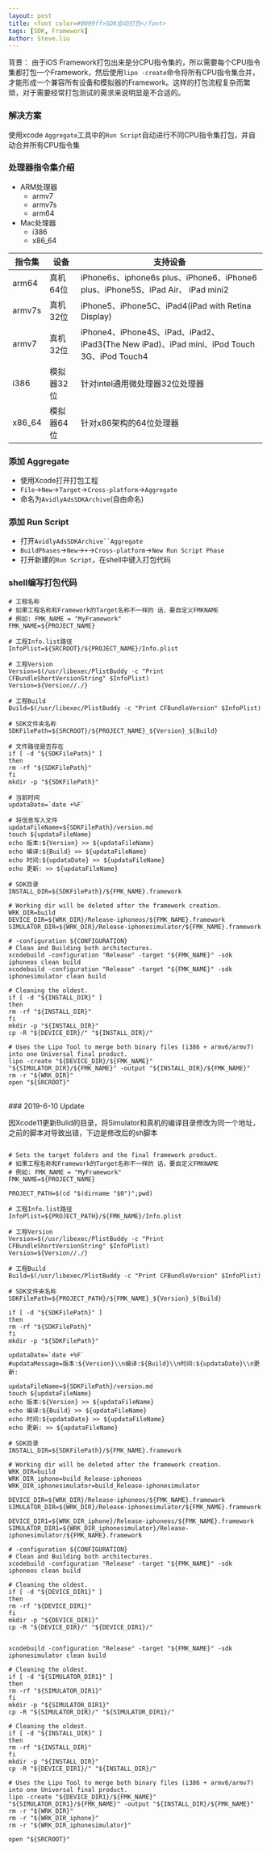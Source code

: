```yaml
---
layout: post
title: <font color=#0099ff>SDK自动打包</font>
tags: [SDK, Framework]
Author: Steve.liu
---
```



背景：
由于iOS Framework打包出来是分CPU指令集的，所以需要每个CPU指令集都打包一个Framework，然后使用`lipo -create`命令将所有CPU指令集合并，才能形成一个兼容所有设备和模拟器的Framework。这样的打包流程复杂而繁琐，对于需要经常打包测试的需求来说明显是不合适的。

### 解决方案
使用xcode `Aggregate`工具中的`Run Script`自动进行不同CPU指令集打包，并自动合并所有CPU指令集

### 处理器指令集介绍

- ARM处理器
  	- armv7
  	- armv7s
 	- arm64 
- Mac处理器
	- i386
	- x86_64

指令集 | 设备|支持设备 
-----| ----| ----
arm64	 | 真机64位|iPhone6s、iphone6s plus、iPhone6、iPhone6 plus、iPhone5S、iPad Air、 iPad mini2
armv7s	 | 真机32位|iPhone5、iPhone5C、iPad4(iPad with Retina Display)
armv7	 | 真机32位|iPhone4、iPhone4S、iPad、iPad2、iPad3(The New iPad)、iPad mini、iPod Touch 3G、iPod Touch4
i386	 | 模拟器32位|针对intel通用微处理器32位处理器
x86_64	 | 模拟器64位|针对x86架构的64位处理器

### 添加 Aggregate

- 使用Xcode打开打包工程
- `File`→`New`→`Target`→`Cross-platform`→`Aggregate`
- 命名为`AvidlyAdsSDKArchive`(自由命名)

### 添加 Run Script

- 打开`AvidlyAdsSDKArchive``Aggregate `
- `BuildPhases`→`New`→`+`→`Cross-platform`→`New Run Script Phase`
- 打开新建的`Run Script`，在shell中键入打包代码

### shell编写打包代码

```
# 工程名称
# 如果工程名称和Framework的Target名称不一样的 话，要自定义FMKNAME
# 例如: FMK_NAME = "MyFramework"
FMK_NAME=${PROJECT_NAME}

# 工程Info.list路径
InfoPlist=${SRCROOT}/${PROJECT_NAME}/Info.plist

# 工程Version
Version=$(/usr/libexec/PlistBuddy -c "Print CFBundleShortVersionString" $InfoPlist)
Version=${Version//./}

# 工程Build
Build=$(/usr/libexec/PlistBuddy -c "Print CFBundleVersion" $InfoPlist)

# SDK文件夹名称
SDKFilePath=${SRCROOT}/${PROJECT_NAME}_${Version}_${Build}

# 文件路径是否存在
if [ -d "${SDKFilePath}" ]
then
rm -rf "${SDKFilePath}"
fi
mkdir -p "${SDKFilePath}"

# 当前时间
updataDate=`date +%F`

# 将信息写入文件
updataFileName=${SDKFilePath}/version.md
touch ${updataFileName}
echo 版本:${Version} >> ${updataFileName}
echo 编译:${Build} >> ${updataFileName}
echo 时间:${updataDate} >> ${updataFileName}
echo 更新: >> ${updataFileName}

# SDK目录
INSTALL_DIR=${SDKFilePath}/${FMK_NAME}.framework

# Working dir will be deleted after the framework creation.
WRK_DIR=build
DEVICE_DIR=${WRK_DIR}/Release-iphoneos/${FMK_NAME}.framework
SIMULATOR_DIR=${WRK_DIR}/Release-iphonesimulator/${FMK_NAME}.framework

# -configuration ${CONFIGURATION}
# Clean and Building both architectures.
xcodebuild -configuration "Release" -target "${FMK_NAME}" -sdk iphoneos clean build
xcodebuild -configuration "Release" -target "${FMK_NAME}" -sdk iphonesimulator clean build

# Cleaning the oldest.
if [ -d "${INSTALL_DIR}" ]
then
rm -rf "${INSTALL_DIR}"
fi
mkdir -p "${INSTALL_DIR}"
cp -R "${DEVICE_DIR}/" "${INSTALL_DIR}/"

# Uses the Lipo Tool to merge both binary files (i386 + armv6/armv7) into one Universal final product.
lipo -create "${DEVICE_DIR}/${FMK_NAME}" "${SIMULATOR_DIR}/${FMK_NAME}" -output "${INSTALL_DIR}/${FMK_NAME}"
rm -r "${WRK_DIR}"
open "${SRCROOT}"
```

<br>
### 2019-6-10 Update

因Xcode11更新Bulid的目录，将Simulator和真机的编译目录修改为同一个地址，之前的脚本对导致出错，下边是修改后的sh脚本

```

# Sets the target folders and the final framework product.
# 如果工程名称和Framework的Target名称不一样的 话，要自定义FMKNAME
# 例如: FMK_NAME = "MyFramework"
FMK_NAME=${PROJECT_NAME}

PROJECT_PATH=$(cd "$(dirname "$0")";pwd)

# 工程Info.list路径
InfoPlist=${PROJECT_PATH}/${FMK_NAME}/Info.plist

# 工程Version
Version=$(/usr/libexec/PlistBuddy -c "Print CFBundleShortVersionString" $InfoPlist)
Version=${Version//./}

# 工程Build
Build=$(/usr/libexec/PlistBuddy -c "Print CFBundleVersion" $InfoPlist)

# SDK文件夹名称
SDKFilePath=${PROJECT_PATH}/${FMK_NAME}_${Version}_${Build}

if [ -d "${SDKFilePath}" ]
then
rm -rf "${SDKFilePath}"
fi
mkdir -p "${SDKFilePath}"

updataDate=`date +%F`
#updataMessage=版本:${Version}\\n编译:${Build}\\n时间:${updataDate}\\n更新:

updataFileName=${SDKFilePath}/version.md
touch ${updataFileName}
echo 版本:${Version} >> ${updataFileName}
echo 编译:${Build} >> ${updataFileName}
echo 时间:${updataDate} >> ${updataFileName}
echo 更新: >> ${updataFileName}

# SDK目录
INSTALL_DIR=${SDKFilePath}/${FMK_NAME}.framework

# Working dir will be deleted after the framework creation.
WRK_DIR=build
WRK_DIR_iphone=build_Release-iphoneos
WRK_DIR_iphonesimulator=build_Release-iphonesimulator

DEVICE_DIR=${WRK_DIR}/Release-iphoneos/${FMK_NAME}.framework
SIMULATOR_DIR=${WRK_DIR}/Release-iphonesimulator/${FMK_NAME}.framework

DEVICE_DIR1=${WRK_DIR_iphone}/Release-iphoneos/${FMK_NAME}.framework
SIMULATOR_DIR1=${WRK_DIR_iphonesimulator}/Release-iphonesimulator/${FMK_NAME}.framework

# -configuration ${CONFIGURATION}
# Clean and Building both architectures.
xcodebuild -configuration "Release" -target "${FMK_NAME}" -sdk iphoneos clean build

# Cleaning the oldest.
if [ -d "${DEVICE_DIR1}" ]
then
rm -rf "${DEVICE_DIR1}"
fi
mkdir -p "${DEVICE_DIR1}"
cp -R "${DEVICE_DIR}/" "${DEVICE_DIR1}/"


xcodebuild -configuration "Release" -target "${FMK_NAME}" -sdk iphonesimulator clean build

# Cleaning the oldest.
if [ -d "${SIMULATOR_DIR1}" ]
then
rm -rf "${SIMULATOR_DIR1}"
fi
mkdir -p "${SIMULATOR_DIR1}"
cp -R "${SIMULATOR_DIR}/" "${SIMULATOR_DIR1}/"

# Cleaning the oldest.
if [ -d "${INSTALL_DIR}" ]
then
rm -rf "${INSTALL_DIR}"
fi
mkdir -p "${INSTALL_DIR}"
cp -R "${DEVICE_DIR1}/" "${INSTALL_DIR}/"

# Uses the Lipo Tool to merge both binary files (i386 + armv6/armv7) into one Universal final product.
lipo -create "${DEVICE_DIR1}/${FMK_NAME}" "${SIMULATOR_DIR1}/${FMK_NAME}" -output "${INSTALL_DIR}/${FMK_NAME}"
rm -r "${WRK_DIR}"
rm -r "${WRK_DIR_iphone}"
rm -r "${WRK_DIR_iphonesimulator}"

open "${SRCROOT}"

```
